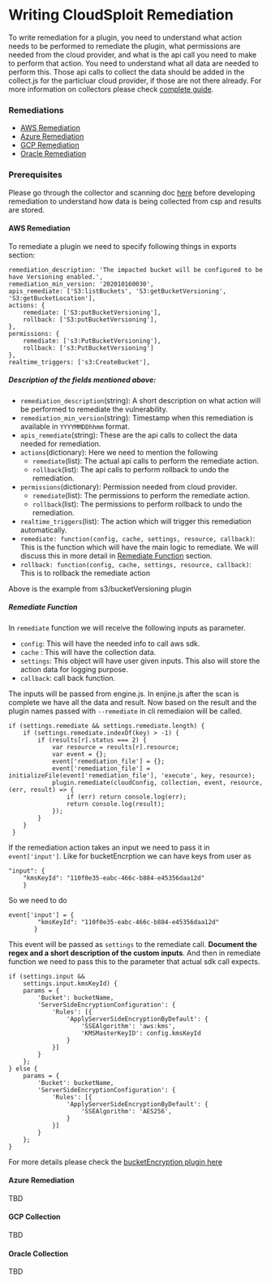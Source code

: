 # Writing CloudSploit Remediation

To write remediation for a plugin, you need to understand what action needs to be performed to remediate the plugin, what permissions are needed from the cloud provider, and what is the api call you need to make to perform that action. You need to understand what all data are needed to perform this. Those api calls to collect the data should be added in the collect.js for the particluar cloud provider, if those are not there already. For more information on collectors please check [complete guide](docs/writing-plugins.md).

### Remediations

- [AWS Remediation](#aws-remediation)
- [Azure Remediation](#azure-remediation)
- [GCP Remediation](#gcp-remediation)
- [Oracle Remediation](#oracle-remediation)

### Prerequisites

Please go through the collector and scanning doc [here](docs/writing-plugins.md) before developing remediation to understand how data is being collected from csp and results are stored.

#### AWS Remediation

To remediate a plugin we need to specify following things in exports section:

```
remediation_description: 'The impacted bucket will be configured to be have Versioning enabled.',
remediation_min_version: '202010160030',
apis_remediate: ['S3:listBuckets', 'S3:getBucketVersioning', 'S3:getBucketLocation'],
actions: {
    remediate: ['S3:putBucketVersioning'],
    rollback: ['S3:putBucketVersioning'],
},
permissions: {
    remediate: ['s3:PutBucketVersioning'],
    rollback: ['s3:PutBucketVersioning']
},
realtime_triggers: ['s3:CreateBucket'],
```

##### Description of the fields mentioned above:

- `remediation_description`(string): A short description on what action will be performed to remediate the vulnerability.
- `remediation_min_version`(string): Timestamp when this remediation is available in `YYYYMMDDhhmm` format.
- `apis_remediate`(string): These are the api calls to collect the data needed for remediation.
- `actions`(dictionary): Here we need to mention the following
  - `remediate`(list): The actual api calls to perform the remediate action.
  - `rollback`(list): The api calls to perform rollback to undo the remediation.
- `permissions`(dictionary): Permission needed from cloud provider.
  - `remediate`(list): The permissions to perform the remediate action.
  - `rollback`(list): The permissions to perform rollback to undo the remediation.
- `realtime_triggers`(list): The action which will trigger this remediation automatically.
- `remediate: function(config, cache, settings, resource, callback)`: This is the function which will have the main logic to remediate. We will discuss this in more detail in [Remediate Function](#remediate-function) section.
- `rollback: function(config, cache, settings, resource, callback)`: This is to rollback the remediate action

Above is the example from s3/bucketVersioning plugin

##### Remediate Function

In `remediate` function we will receive the following inputs as parameter.

- `config`: This will have the needed info to call aws sdk.
- `cache` : This will have the collection data.
- `settings`: This object will have user given inputs. This also will store the action data for logging purpose.
- `callback`: call back function.

The inputs will be passed from engine.js. In enjine.js after the scan is complete we have all the data and result.
Now based on the result and the plugin names passed with `--remediate` in cli remediaion will be called.

```
if (settings.remediate && settings.remediate.length) {
    if (settings.remediate.indexOf(key) > -1) {
        if (results[r].status === 2) {
            var resource = results[r].resource;
            var event = {};
            event['remediation_file'] = {};
            event['remediation_file'] = initializeFile(event['remediation_file'], 'execute', key, resource);
            plugin.remediate(cloudConfig, collection, event, resource, (err, result) => {
                if (err) return console.log(err);
                return console.log(result);
            });
        }
    }
 }
```

If the remediation action takes an input we need to pass it in `event['input']`. Like for bucketEncrption we can have keys from user as

```
"input": {
    "kmsKeyId": "110f0e35-eabc-466c-b884-e45356daa12d"
    }
```

So we need to do

```
event['input'] = {
        "kmsKeyId": "110f0e35-eabc-466c-b884-e45356daa12d"
       }
```

This event will be passed as `settings` to the remediate call. **Document the regex and a short description of the custom inputs**.
And then in remediate function we need to pass this to the parameter that actual sdk call expects.

```
if (settings.input &&
    settings.input.kmsKeyId) {
    params = {
        'Bucket': bucketName,
        'ServerSideEncryptionConfiguration': {
            'Rules': [{
                'ApplyServerSideEncryptionByDefault': {
                    'SSEAlgorithm': 'aws:kms',
                    'KMSMasterKeyID': config.kmsKeyId
                }
            }]
        }
    };
} else {
    params = {
        'Bucket': bucketName,
        'ServerSideEncryptionConfiguration': {
            'Rules': [{
                'ApplyServerSideEncryptionByDefault': {
                    'SSEAlgorithm': 'AES256',
                }
            }]
        }
    };
}
```

For more details please check the [bucketEncryption plugin here](https://github.com/aquasecurity/cloudsploit/blob/master/plugins/aws/s3/bucketEncryption.js)

#### Azure Remediation

TBD

#### GCP Collection

TBD

#### Oracle Collection

TBD
